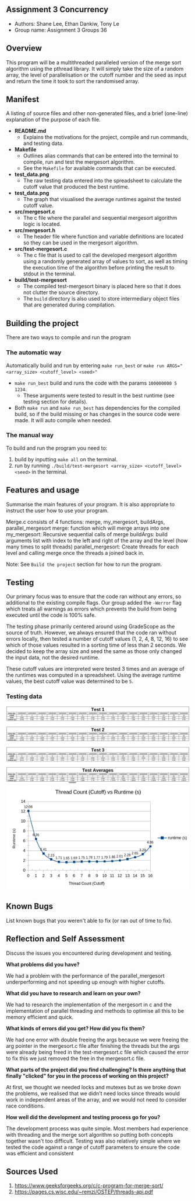 ## Assignment 3 Concurrency  

* Authors: Shane Lee, Ethan Dankiw, Tony Le
* Group name: Assignment 3 Groups 36

## Overview

This program will be a multithreaded paralleled version of the merge sort algorithm using the pthread library.
It will simply take the size of a random array, the level of parallelisation or the cutoff number and the seed as input 
and return the time it took to sort the randomised array.

## Manifest

A listing of source files and other non-generated files, and a brief (one-line) explanation of the purpose of each file.
- **README.md**
  - Explains the motivations for the project, compile and run commands, and testing data.
- **Makefile**
    - Outlines alias commands that can be entered into the terminal to compile, run and test the mergesort algorithm.
    - See the `Makefile` for available commands that can be executed.
- **test_data.png**
  - The raw testing data entered into the spreadsheet to calculate the cutoff value that produced the best runtime.
- **test_data.png**
  - The graph that visualised the average runtimes against the tested cutoff value.
- **src/mergesort.c**
  - The c file where the parallel and sequential mergesort algorithm logic is located.
- **src/mergesort.h**
  - The header file where function and variable definitions are located so they can be used in the mergesort algorithm.
- **src/test-mergesort.c**
  - The c file that is used to call the developed mergesort algorithm using a randomly generated array of values to sort,
  as well as timing the execution time of the algorithm before printing the result to stdout in the terminal.
- **build/test-mergesort**
  - The compiled test-mergesort binary is placed here so that it does not clutter the source directory.
  - The `build` directory is also used to store intermediary object files that are generated during compilation.

## Building the project

There are two ways to compile and run the program

### The automatic way

Automatically build and run by entering `make run_best` or `make run ARGS="<array_size> <cutoff_level> <seed>"`
- `make run_best` build and runs the code with the params `100000000 5 1234`.
  - These arguments were tested to result in the best runtime (see testing section for details).
- Both `make run` and `make run_best` has dependencies for the compiled build, so if the build missing or has changes 
in the source code were made. It will auto compile when needed.

### The manual way

To build and run the program you need to:
1. build by inputting `make all` on the terminal.
2. run by running `./build/test-mergesort <array_size> <cutoff_level> <seed>` in the terminal.

## Features and usage

Summarise the main features of your program. It is also appropriate to
instruct the user how to use your program.

Merge.c consists of 4 functions: merge, my_mergesort, buildArgs, parallel_mergesort
merge: function which will merge arrays into one
my_mergesort: Recursive sequential calls of merge
buildArgs: build arguments list with index to the left and right of the array and the level (how many times to split threads)
parallel_mergesort: Create threads for each level and calling merge once the threads a joined back in.

Note: See `Build the project` section for how to run the program.

## Testing

Our primary focus was to ensure that the code ran without any errors, so additional to the existing compile flags. 
Our group added the `-Werror` flag which treats all warnings as errors which prevents the build from being executed until
the code is 100% safe.

The testing phase primarily centered around using GradeScope as the source of truth. However, we always ensured that the 
code ran without errors locally, then tested a number of cutoff values (1, 2, 4, 8, 12, 16) to see which of those values 
resulted in a sorting time of less than 2 seconds. We decided to keep the array size and seed the same as those only changed
the input data, not the desired runtime.

These cutoff values are interpreted were tested 3 times and an average of the runtimes was computed in a spreadsheet.
Using the average runtime values, the best cutoff value was determined to be `5`.

### Testing data
![img.png](test_data.png)
![img.png](test_data_graph.png)

## Known Bugs

List known bugs that you weren't able to fix (or ran out of time to fix).

## Reflection and Self Assessment

Discuss the issues you encountered during development and testing. 

**What problems did you have?** 

We had a problem with the performance of the parallel_mergesort underperforming 
and not speeding up enough with higher cutoffs.

**What did you have to research and learn on your own?**

We had to research the implementation of the mergesort in c and the implementation of 
parallel threading and methods to optimise all this to be memory efficient and quick.

**What kinds of errors did you get? How did you fix them?**

We had one error with double freeing the args because we were freeing the arg pointer 
in the mergesort.c file after finishing the threads but the args were already being freed in the test-mergesort.c 
file which caused the error to fix this we just removed the free in the mergesort.c file.

**What parts of the project did you find challenging? Is there anything that 
finally "clicked" for you in the process of working on this project?**

At first, we thought we needed locks and mutexes but as we broke down the problems, we realised that we didn't need 
locks since threads would work in independent areas of the array, and we would not need to consider race conditions.

**How well did the development and testing process go for you?**

The development process was quite simple. Most members had experience with threading and the merge sort algorithm so 
putting both concepts together wasn't too difficult. Testing was also relatively simple where we tested the code against 
a range of cutoff parameters to ensure the code was efficient and consistent

## Sources Used

1. https://www.geeksforgeeks.org/c/c-program-for-merge-sort/
2. https://pages.cs.wisc.edu/~remzi/OSTEP/threads-api.pdf


